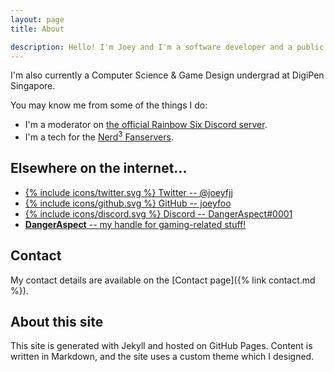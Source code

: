 ```yaml
---
layout: page
title: About

description: Hello! I'm Joey and I'm a software developer and a public transport enthusiast. 
---
```


I'm also currently a Computer Science & Game Design undergrad at DigiPen Singapore.

You may know me from some of the things I do: 

* I'm a moderator on [the official Rainbow Six Discord server](https://discord.gg/rainbow6). 
* I'm a tech for the [Nerd<sup>3</sup> Fanservers](http://n3fs.co.uk/).

## Elsewhere on the internet...

* [{% include icons/twitter.svg %} Twitter -- @joeyfjj](https://twitter.com/joeyfjj)
* [{% include icons/github.svg %} GitHub -- joeyfoo](https://github.com/joeyfoo)
* [{% include icons/discord.svg %} Discord -- DangerAspect#0001](https://discordapp.com/)
* [**DangerAspect** -- my handle for gaming-related stuff!](https://dangeraspect.xyz/)

<!--

* [{% include icons/flickr.svg %} Flickr -- joeyfoo](https://www.flickr.com/photos/joeyfoo/) <small>I upload some of my nicer photographs to Flickr.</small>
* [{% include icons/youtube.svg %} YouTube -- joeyfjj](https://www.youtube.com/user/joeyfjj) <small>For the occasional videos I capture and edit.</small>
* [{% include icons/youtube.svg %} YouTube -- DangerAspect](https://www.youtube.com/channel/UCJXRrmE82RZ9WoUScgp7STA) <small>A second YouTube channel for uploading random gaming-related clips.</small>


* SgTransport -- My public transport-related content are posted under this handle. 
    * [Flickr](https://www.flickr.com/photos/sgtransport/) 
    * [YouTube](https://www.youtube.com/user/SingaporeTransport) 
-->


## Contact

My contact details are available on the [Contact page]({% link contact.md %}).

## About this site

This site is generated with Jekyll and hosted on GitHub Pages. Content is written in Markdown, and the site uses a custom theme which I designed. 

